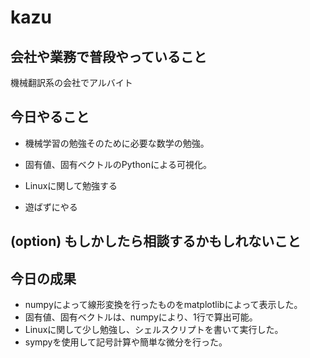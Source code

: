 # kazu

## 会社や業務で普段やっていること
機械翻訳系の会社でアルバイト

## 今日やること
- 機械学習の勉強そのために必要な数学の勉強。
- 固有値、固有ベクトルのPythonによる可視化。
- Linuxに関して勉強する

- 遊ばずにやる

## (option) もしかしたら相談するかもしれないこと


## 今日の成果

- numpyによって線形変換を行ったものをmatplotlibによって表示した。
- 固有値、固有ベクトルは、numpyにより、1行で算出可能。
- Linuxに関して少し勉強し、シェルスクリプトを書いて実行した。
- sympyを使用して記号計算や簡単な微分を行った。
